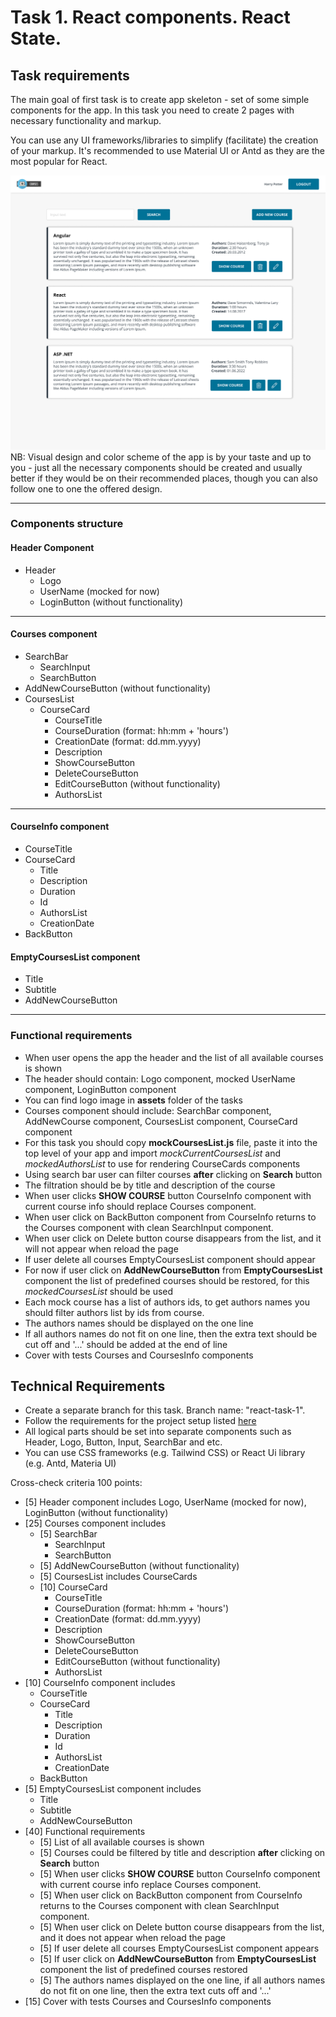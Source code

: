 # Task 1. React components. React State.

## Task requirements

The main goal of first task is to create app skeleton - set of some simple components for the app. In this task you need to create 2 pages with necessary functionality and markup.

You can use any UI frameworks/libraries to simplify (facilitate) the creation of your markup. It's recommended to use Material UI or Antd as they are the most popular for React.

![image](./assets/Courses%20Page.jpg)
NB: Visual design and color scheme of the app is by your taste and up to you - just all the necessary components should be created and usually better if they would be on their recommended places, though you can also follow one to one the offered design.

---

### Components structure

#### Header Component

- Header
  - Logo
  - UserName (mocked for now)
  - LoginButton (without functionality)

---

#### Courses component

- SearchBar
  - SearchInput
  - SearchButton
- AddNewCourseButton (without functionality)
- CoursesList
  - CourseCard
    - CourseTitle
    - CourseDuration (format: hh:mm + 'hours')
    - CreationDate (format: dd.mm.yyyy)
    - Description
    - ShowCourseButton
    - DeleteCourseButton
    - EditCourseButton  (without functionality)
    - AuthorsList

---

#### CourseInfo component

- CourseTitle
- CourseCard
  - Title
  - Description
  - Duration
  - Id
  - AuthorsList
  - CreationDate
- BackButton


#### EmptyCoursesList component
- Title
- Subtitle
- AddNewCourseButton

---

### Functional requirements

- When user opens the app the header and the list of all available courses is shown
- The header should contain: Logo component, mocked UserName component, LoginButton component
- You can find logo image in **assets** folder of the tasks
- Courses component should include: SearchBar component, AddNewCourse component, CoursesList component, CourseCard component
- For this task you should copy **mockCoursesList.js** file, paste it into the top level of your app and import *mockCurrentCoursesList* and *mockedAuthorsList* to use for rendering CourseCards components
- Using search bar user can filter courses **after** clicking on **Search** button
- The filtration should be by title and description of the course
- When user clicks **SHOW COURSE** button CourseInfo component with current course info should replace Courses component.
- When user click on BackButton component from CourseInfo returns to the Courses component with clean SearchInput component.
- When user click on Delete button course disappears from the list, and it will not appear when reload the page
- If user delete all courses EmptyCoursesList component should appear
- For now if user click on **AddNewCourseButton** from **EmptyCoursesList** component the list of predefined courses should be restored, for this *mockedCoursesList* should be used
- Each mock course has a list of authors ids, to get authors names you should filter authors list by ids from course.
- The authors names should be displayed on the one line
- If all authors names do not fit on one line, then the extra text should be cut off and '...' should be added at the end of line
- Cover with tests Courses and CoursesInfo components

## Technical Requirements

- Create a separate branch for this task. Branch name: "react-task-1".
- Follow the requirements for the project setup listed [here](../project-setup.md)
- All logical parts should be set into separate components such as Header, Logo, Button, Input, SearchBar and etc.
- You can use CSS frameworks (e.g. Tailwind CSS) or React Ui library (e.g. Antd, Materia UI)

Cross-check criteria 100 points:
- [5] Header component includes Logo, UserName (mocked for now), LoginButton (without functionality)
- [25] Courses component includes
  - [5] SearchBar
    - SearchInput
    - SearchButton
  - [5] AddNewCourseButton (without functionality)
  - [5] CoursesList includes CourseCards
  - [10] CourseCard
    - CourseTitle
    - CourseDuration (format: hh:mm + 'hours')
    - CreationDate (format: dd.mm.yyyy)
    - Description
    - ShowCourseButton
    - DeleteCourseButton
    - EditCourseButton  (without functionality)
    - AuthorsList
- [10] CourseInfo component includes
  - CourseTitle
  - CourseCard
    - Title
    - Description
    - Duration
    - Id
    - AuthorsList
    - CreationDate
  - BackButton
- [5] EmptyCoursesList component includes
  - Title
  - Subtitle
  - AddNewCourseButton
- [40] Functional requirements 
  - [5] List of all available courses is shown
  - [5] Courses could be filtered by title and description **after** clicking on **Search** button
  - [5] When user clicks **SHOW COURSE** button CourseInfo component with current course info replace Courses component.
  - [5] When user click on BackButton component from CourseInfo returns to the Courses component with clean SearchInput component.
  - [5] When user click on Delete button course disappears from the list, and it does not appear when reload the page
  - [5] If user delete all courses EmptyCoursesList component appears
  - [5] If user click on **AddNewCourseButton** from **EmptyCoursesList** component the list of predefined courses restored
  - [5] The authors names displayed on the one line, if all authors names do not fit on one line, then the extra text cuts off and '...'
- [15] Cover with tests Courses and CoursesInfo components